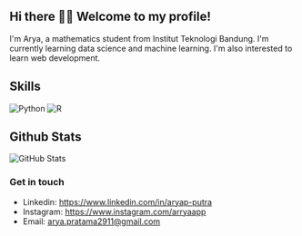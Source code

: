 ## Hi there 👋🏻 Welcome to my profile!

I'm Arya, a mathematics student from Institut Teknologi Bandung. I'm currently learning data science and machine learning. I'm also interested to learn web development.

<!--
**aryap-putra/aryap-putra** is a ✨ _special_ ✨ repository because its `README.md` (this file) appears on your GitHub profile.

- 🌱 I’m currently learning data science and machine learning with Python and R

- 👯 I’m looking to collaborate on mathematical modelling and simulation, data science, and machine learning project
-->
<h2 id="Skill"><i class="fab fa-skill"></i> Skills</h2>
<p>
  <img alt="Python" src="https://img.shields.io/badge/-Python-347AB4?style=flat-square&logo=python&logoColor=white" />
  <img alt="R" src="https://img.shields.io/badge/-R-F05032?style=flat-square&logo=R&logoColor=white" />
</p>

<h2 id="Githubstats"><i class="fab fa-stats"></i> Github Stats</h2>
<p><img src="https://github-readme-stats.vercel.app/api?username=aryap-putra&amp;show_icons=true&amp;count_private=true&amp;theme=cobalt" alt="GitHub Stats"></p>

 
### Get in touch

- Linkedin: https://www.linkedin.com/in/aryap-putra
- Instagram: https://www.instagram.com/arryaapp
- Email: arya.pratama2911@gmail.com
